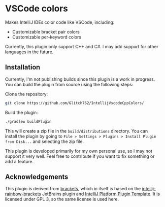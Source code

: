 # VSCode colors
<!-- Plugin description -->
Makes IntelliJ IDEs color code like VSCode, including:
- Customizable bracket pair colors
- Customizable per-keyword colors

Currently, this plugin only support C++ and C#. I may add support for other languages in the
future.
<!-- Plugin description end -->

## Installation
Currently, I'm not publishing builds since this plugin is a work in progress. You can
build the plugin from source using the following steps:

Clone the repository:
```bash
git clone https://github.com/Glitch752/IntellijVscodeCppColors/
```

Build the plugin:
```bash
./gradlew buildPlugin
```

This will create a zip file in the `build/distributions` directory. You can install the plugin by
going to `File > Settings > Plugins > Install Plugin from Disk...` and selecting the zip file.

This plugin is developed primarily for my own personal use, so I may not support it very well. Feel free to
contribute if you want to fix something or add a feature.

## Acknowledgements

This plugin is derived from [brackets](https://github.com/j-d-ha/brackets), which in itself is based on
the [intellij-rainbow-brackets](https://github.com/izhangzhihao/intellij-rainbow-brackets) JetBrains
plugin and [IntelliJ Platform Plugin Template](https://github.com/JetBrains/intellij-platform-plugin-template).
It is licensed under GPL 3, so the same license is used here.
